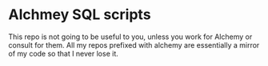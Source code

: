 # Alchmey SQL scripts

This repo is not going to be useful to you, unless you work for Alchemy or
consult for them. All my repos prefixed with alchemy are essentially a mirror
of my code so that I never lose it.
